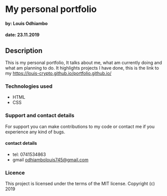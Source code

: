# My personal portfolio
#### by: Louis Odhiambo
#### date: 23.11.2019
## Description
This is my personal portfolio, It talks about me, what am currently doing and what am planning to do.
It highlights projects I have done, this is the link to my https://louis-crypto.github.io/portfolio.github.io/
### Technologies used
* HTML
* CSS
### Support and contact details
For support you can make contributions to my code or contact me if you experience any kind of bugs.
#### contact details
* tel: 0741534863
* gmail odhiambolouis745@gmail.com
### Licence
This project is licensed under the terms of the MIT license.
Copyright (c) 2019